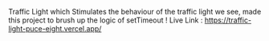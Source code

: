 Traffic Light which Stimulates the behaviour of the traffic light we see, made this project to brush up the logic of setTimeout !
Live Link : https://traffic-light-puce-eight.vercel.app/
